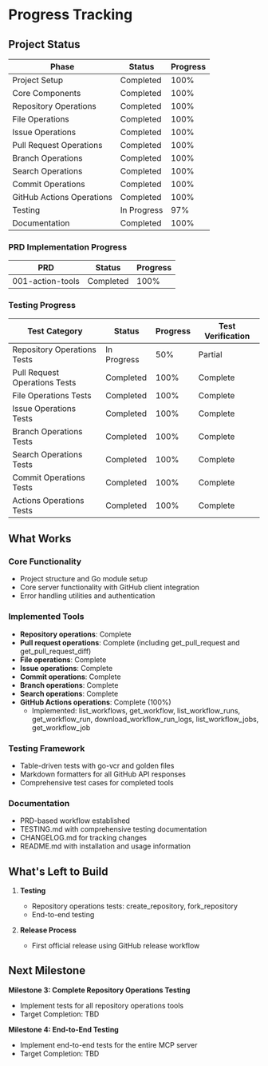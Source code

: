 # Progress Tracking

## Project Status

| Phase | Status | Progress |
|-------|--------|----------|
| Project Setup | Completed | 100% |
| Core Components | Completed | 100% |
| Repository Operations | Completed | 100% |
| File Operations | Completed | 100% |
| Issue Operations | Completed | 100% |
| Pull Request Operations | Completed | 100% |
| Branch Operations | Completed | 100% |
| Search Operations | Completed | 100% |
| Commit Operations | Completed | 100% |
| GitHub Actions Operations | Completed | 100% |
| Testing | In Progress | 97% |
| Documentation | Completed | 100% |

### PRD Implementation Progress

| PRD | Status | Progress |
|-----|--------|----------|
| 001-action-tools | Completed | 100% |

### Testing Progress

| Test Category | Status | Progress | Test Verification |
|---------------|--------|----------|-------------------|
| Repository Operations Tests | In Progress | 50% | Partial |
| Pull Request Operations Tests | Completed | 100% | Complete |
| File Operations Tests | Completed | 100% | Complete |
| Issue Operations Tests | Completed | 100% | Complete |
| Branch Operations Tests | Completed | 100% | Complete |
| Search Operations Tests | Completed | 100% | Complete |
| Commit Operations Tests | Completed | 100% | Complete |
| Actions Operations Tests | Completed | 100% | Complete |

## What Works

### Core Functionality
- Project structure and Go module setup
- Core server functionality with GitHub client integration
- Error handling utilities and authentication

### Implemented Tools
- **Repository operations**: Complete
- **Pull request operations**: Complete (including get_pull_request and get_pull_request_diff)
- **File operations**: Complete
- **Issue operations**: Complete
- **Commit operations**: Complete
- **Branch operations**: Complete
- **Search operations**: Complete
- **GitHub Actions operations**: Complete (100%)
  - Implemented: list_workflows, get_workflow, list_workflow_runs, get_workflow_run, download_workflow_run_logs, list_workflow_jobs, get_workflow_job

### Testing Framework
- Table-driven tests with go-vcr and golden files
- Markdown formatters for all GitHub API responses
- Comprehensive test cases for completed tools

### Documentation
- PRD-based workflow established
- TESTING.md with comprehensive testing documentation
- CHANGELOG.md for tracking changes
- README.md with installation and usage information

## What's Left to Build

1. **Testing**
   - Repository operations tests: create_repository, fork_repository
   - End-to-end testing

2. **Release Process**
   - First official release using GitHub release workflow

## Next Milestone

**Milestone 3: Complete Repository Operations Testing**
- Implement tests for all repository operations tools
- Target Completion: TBD

**Milestone 4: End-to-End Testing**
- Implement end-to-end tests for the entire MCP server
- Target Completion: TBD
